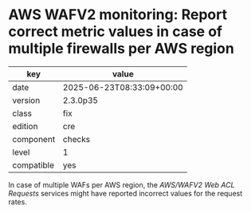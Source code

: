 [//]: # (werk v2)
# AWS WAFV2 monitoring: Report correct metric values in case of multiple firewalls per AWS region

key        | value
---------- | ---
date       | 2025-06-23T08:33:09+00:00
version    | 2.3.0p35
class      | fix
edition    | cre
component  | checks
level      | 1
compatible | yes

In case of multiple WAFs per AWS region, the _AWS/WAFV2 Web ACL Requests_ services might have reported incorrect values for the request rates.
